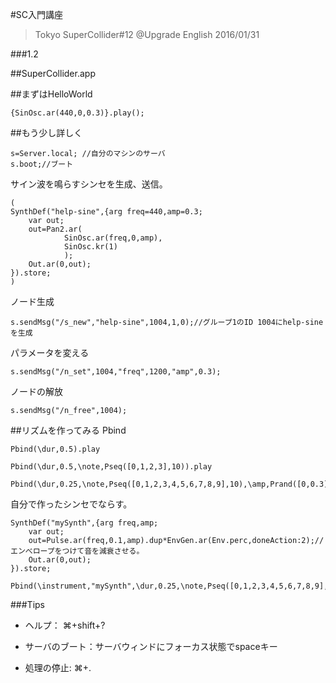 #SC入門講座
>Tokyo SuperCollider#12 @Upgrade English 2016/01/31

###1.2


##SuperCollider.app





##まずはHelloWorld


```
{SinOsc.ar(440,0,0.3)}.play();

```

##もう少し詳しく

```
s=Server.local; //自分のマシンのサーバ
s.boot;//ブート
```

サイン波を鳴らすシンセを生成、送信。

```
(
SynthDef("help-sine",{arg freq=440,amp=0.3;
	var out;
	out=Pan2.ar(
			SinOsc.ar(freq,0,amp),
			SinOsc.kr(1)
			);
	Out.ar(0,out);
}).store;
)
```

ノード生成

```
s.sendMsg("/s_new","help-sine",1004,1,0);//グループ1のID 1004にhelp-sineを生成
```

パラメータを変える

```
s.sendMsg("/n_set",1004,"freq",1200,"amp",0.3);
```

ノードの解放

```
s.sendMsg("/n_free",1004);
```




##リズムを作ってみる
Pbind

```
Pbind(\dur,0.5).play

Pbind(\dur,0.5,\note,Pseq([0,1,2,3],10)).play

Pbind(\dur,0.25,\note,Pseq([0,1,2,3,4,5,6,7,8,9],10),\amp,Prand([0,0.3],inf)).play
```


自分で作ったシンセでならす。

```
SynthDef("mySynth",{arg freq,amp;
	var out;
 	out=Pulse.ar(freq,0.1,amp).dup*EnvGen.ar(Env.perc,doneAction:2);//エンべロープをつけて音を減衰させる。
 	Out.ar(0,out);
}).store;
```

```
Pbind(\instrument,"mySynth",\dur,0.25,\note,Pseq([0,1,2,3,4,5,6,7,8,9],inf),\amp,Prand([0,0.3],inf)).play
```





###Tips

- ヘルプ： ⌘+shift+?

- サーバのブート：サーバウィンドにフォーカス状態でspaceキー

- 処理の停止: ⌘+.

